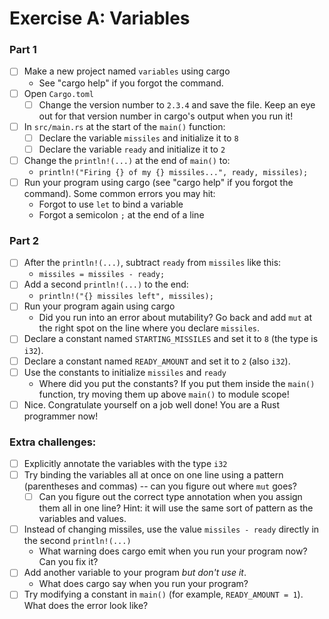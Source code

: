# Exercise A: Variables

### Part 1
- [ ] Make a new project named `variables` using cargo
  - See "cargo help" if you forgot the command.
- [ ] Open `Cargo.toml`
  - [ ] Change the version number to `2.3.4` and save the file.  Keep an eye out for that version number in cargo's output when you run it!
- [ ] In `src/main.rs` at the start of the `main()` function:
  - [ ] Declare the variable `missiles` and initialize it to `8`
  - [ ] Declare the variable `ready` and initialize it to `2`
- [ ] Change the `println!(...)` at the end of `main()` to:
  - `println!("Firing {} of my {} missiles...", ready, missiles);`
- [ ] Run your program using cargo (see "cargo help" if you forgot the command).
  Some common errors you may hit:
  - Forgot to use `let` to bind a variable
  - Forgot a semicolon `;` at the end of a line

### Part 2

- [ ] After the `println!(...)`, subtract `ready` from `missiles` like this:
  - `missiles = missiles - ready;`
- [ ] Add a second `println!(...)` to the end:
  - `println!("{} missiles left", missiles);`
- [ ] Run your program again using cargo
  - Did you run into an error about mutability? Go back and add `mut` at the right spot on the line where you declare `missiles`.
- [ ] Declare a constant named `STARTING_MISSILES` and set it to `8` (the type is `i32`).
- [ ] Declare a constant named `READY_AMOUNT` and set it to `2` (also `i32`).
- [ ] Use the constants to initialize `missiles` and `ready`
  - Where did you put the constants?  If you put them inside the `main()` function, try moving them up above `main()` to module scope! 
- [ ] Nice. Congratulate yourself on a job well done!  You are a Rust programmer now!

### Extra challenges:
- [ ] Explicitly annotate the variables with the type `i32`
- [ ] Try binding the variables all at once on one line using a pattern (parentheses and commas) -- can you figure out where `mut` goes?
  - [ ] Can you figure out the correct type annotation when you assign them all in one line?  Hint: it will use the same sort of pattern as the variables and values.
- [ ] Instead of changing missiles, use the value `missiles - ready` directly in the second `println!(...)`
  - What warning does cargo emit when you run your program now? Can you fix it?
- [ ] Add another variable to your program *but don't use it*.
  - What does cargo say when you run your program?
- [ ] Try modifying a constant in `main()` (for example, `READY_AMOUNT = 1`). What does the error look like?
